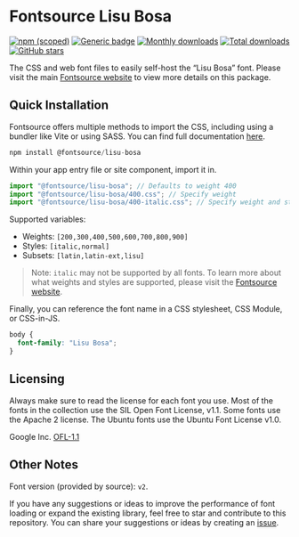 # Fontsource Lisu Bosa

[![npm (scoped)](https://img.shields.io/npm/v/@fontsource/lisu-bosa?color=brightgreen)](https://www.npmjs.com/package/@fontsource/lisu-bosa) [![Generic badge](https://img.shields.io/badge/fontsource-passing-brightgreen)](https://github.com/fontsource/fontsource) [![Monthly downloads](https://badgen.net/npm/dm/@fontsource/lisu-bosa)](https://github.com/fontsource/fontsource) [![Total downloads](https://badgen.net/npm/dt/@fontsource/lisu-bosa)](https://github.com/fontsource/fontsource) [![GitHub stars](https://img.shields.io/github/stars/fontsource/fontsource.svg?style=social&label=Star)](https://github.com/fontsource/fontsource/stargazers)

The CSS and web font files to easily self-host the “Lisu Bosa” font. Please visit the main [Fontsource website](https://fontsource.org/fonts/lisu-bosa) to view more details on this package.

## Quick Installation

Fontsource offers multiple methods to import the CSS, including using a bundler like Vite or using SASS. You can find full documentation [here](https://fontsource.org/docs/getting-started/introduction).

```javascript
npm install @fontsource/lisu-bosa
```

Within your app entry file or site component, import it in.

```javascript
import "@fontsource/lisu-bosa"; // Defaults to weight 400
import "@fontsource/lisu-bosa/400.css"; // Specify weight
import "@fontsource/lisu-bosa/400-italic.css"; // Specify weight and style
```

Supported variables:
- Weights: `[200,300,400,500,600,700,800,900]`
- Styles: `[italic,normal]`
- Subsets: `[latin,latin-ext,lisu]`

> Note: `italic` may not be supported by all fonts. To learn more about what weights and styles are supported, please visit the [Fontsource website](https://fontsource.org/fonts/lisu-bosa).

Finally, you can reference the font name in a CSS stylesheet, CSS Module, or CSS-in-JS.

```css
body {
  font-family: "Lisu Bosa";
}
```

## Licensing
Always make sure to read the license for each font you use. Most of the fonts in the collection use the SIL Open Font License, v1.1. Some fonts use the Apache 2 license. The Ubuntu fonts use the Ubuntu Font License v1.0.

Google Inc.
[OFL-1.1](http://scripts.sil.org/OFL)

## Other Notes
Font version (provided by source): `v2`.

If you have any suggestions or ideas to improve the performance of font loading or expand the existing library, feel free to star and contribute to this repository. You can share your suggestions or ideas by creating an [issue](https://github.com/fontsource/fontsource/issues).